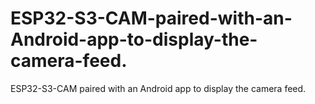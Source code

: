 # ESP32-S3-CAM-paired-with-an-Android-app-to-display-the-camera-feed.
ESP32-S3-CAM paired with an Android app to display the camera feed.
